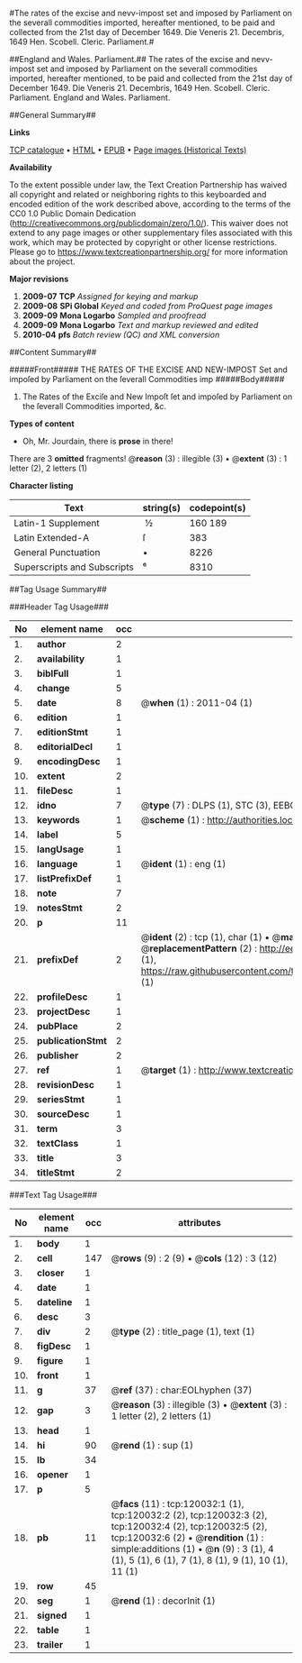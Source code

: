 #The rates of the excise and nevv-impost set and imposed by Parliament on the severall commodities imported, hereafter mentioned, to be paid and collected from the 21st day of December 1649. Die Veneris 21. Decembris, 1649 Hen. Scobell. Cleric. Parliament.#

##England and Wales. Parliament.##
The rates of the excise and nevv-impost set and imposed by Parliament on the severall commodities imported, hereafter mentioned, to be paid and collected from the 21st day of December 1649. Die Veneris 21. Decembris, 1649 Hen. Scobell. Cleric. Parliament.
England and Wales. Parliament.

##General Summary##

**Links**

[TCP catalogue](http://www.ota.ox.ac.uk/tcp/)  • 
[HTML](http://tei.it.ox.ac.uk/tcp/Texts-HTML/free/A83/A83405.html)  • 
[EPUB](http://tei.it.ox.ac.uk/tcp/Texts-EPUB/free/A83/A83405.epub) • 
[Page images (Historical Texts)](https://historicaltexts.jisc.ac.uk/eebo-99867710e)

**Availability**

To the extent possible under law, the Text Creation Partnership has waived all copyright and related or neighboring rights to this keyboarded and encoded edition of the work described above, according to the terms of the CC0 1.0 Public Domain Dedication (http://creativecommons.org/publicdomain/zero/1.0/). This waiver does not extend to any page images or other supplementary files associated with this work, which may be protected by copyright or other license restrictions. Please go to https://www.textcreationpartnership.org/ for more information about the project.

**Major revisions**

1. __2009-07__ __TCP__ *Assigned for keying and markup*
1. __2009-08__ __SPi Global__ *Keyed and coded from ProQuest page images*
1. __2009-09__ __Mona Logarbo__ *Sampled and proofread*
1. __2009-09__ __Mona Logarbo__ *Text and markup reviewed and edited*
1. __2010-04__ __pfs__ *Batch review (QC) and XML conversion*

##Content Summary##

#####Front#####
THE RATES OF THE EXCISE AND NEW-IMPOST Set and impoſed by Parliament on the ſeverall Commodities imp
#####Body#####

1. The Rates of the Exciſe and New Impoſt ſet and impoſed by Parliament on the ſeverall Commodities imported, &c.

**Types of content**

  * Oh, Mr. Jourdain, there is **prose** in there!

There are 3 **omitted** fragments! 
 @__reason__ (3) : illegible (3)  •  @__extent__ (3) : 1 letter (2), 2 letters (1)

**Character listing**


|Text|string(s)|codepoint(s)|
|---|---|---|
|Latin-1 Supplement| ½|160 189|
|Latin Extended-A|ſ|383|
|General Punctuation|•|8226|
|Superscripts             and Subscripts|⁶|8310|

##Tag Usage Summary##

###Header Tag Usage###

|No|element name|occ|attributes|
|---|---|---|---|
|1.|__author__|2||
|2.|__availability__|1||
|3.|__biblFull__|1||
|4.|__change__|5||
|5.|__date__|8| @__when__ (1) : 2011-04 (1)|
|6.|__edition__|1||
|7.|__editionStmt__|1||
|8.|__editorialDecl__|1||
|9.|__encodingDesc__|1||
|10.|__extent__|2||
|11.|__fileDesc__|1||
|12.|__idno__|7| @__type__ (7) : DLPS (1), STC (3), EEBO-CITATION (1), PROQUEST (1), VID (1)|
|13.|__keywords__|1| @__scheme__ (1) : http://authorities.loc.gov/ (1)|
|14.|__label__|5||
|15.|__langUsage__|1||
|16.|__language__|1| @__ident__ (1) : eng (1)|
|17.|__listPrefixDef__|1||
|18.|__note__|7||
|19.|__notesStmt__|2||
|20.|__p__|11||
|21.|__prefixDef__|2| @__ident__ (2) : tcp (1), char (1)  •  @__matchPattern__ (2) : ([0-9\-]+):([0-9IVX]+) (1), (.+) (1)  •  @__replacementPattern__ (2) : http://eebo.chadwyck.com/downloadtiff?vid=$1&page=$2 (1), https://raw.githubusercontent.com/textcreationpartnership/Texts/master/tcpchars.xml#$1 (1)|
|22.|__profileDesc__|1||
|23.|__projectDesc__|1||
|24.|__pubPlace__|2||
|25.|__publicationStmt__|2||
|26.|__publisher__|2||
|27.|__ref__|1| @__target__ (1) : http://www.textcreationpartnership.org/docs/. (1)|
|28.|__revisionDesc__|1||
|29.|__seriesStmt__|1||
|30.|__sourceDesc__|1||
|31.|__term__|3||
|32.|__textClass__|1||
|33.|__title__|3||
|34.|__titleStmt__|2||


###Text Tag Usage###

|No|element name|occ|attributes|
|---|---|---|---|
|1.|__body__|1||
|2.|__cell__|147| @__rows__ (9) : 2 (9)  •  @__cols__ (12) : 3 (12)|
|3.|__closer__|1||
|4.|__date__|1||
|5.|__dateline__|1||
|6.|__desc__|3||
|7.|__div__|2| @__type__ (2) : title_page (1), text (1)|
|8.|__figDesc__|1||
|9.|__figure__|1||
|10.|__front__|1||
|11.|__g__|37| @__ref__ (37) : char:EOLhyphen (37)|
|12.|__gap__|3| @__reason__ (3) : illegible (3)  •  @__extent__ (3) : 1 letter (2), 2 letters (1)|
|13.|__head__|1||
|14.|__hi__|90| @__rend__ (1) : sup (1)|
|15.|__lb__|34||
|16.|__opener__|1||
|17.|__p__|5||
|18.|__pb__|11| @__facs__ (11) : tcp:120032:1 (1), tcp:120032:2 (2), tcp:120032:3 (2), tcp:120032:4 (2), tcp:120032:5 (2), tcp:120032:6 (2)  •  @__rendition__ (1) : simple:additions (1)  •  @__n__ (9) : 3 (1), 4 (1), 5 (1), 6 (1), 7 (1), 8 (1), 9 (1), 10 (1), 11 (1)|
|19.|__row__|45||
|20.|__seg__|1| @__rend__ (1) : decorInit (1)|
|21.|__signed__|1||
|22.|__table__|1||
|23.|__trailer__|1||
